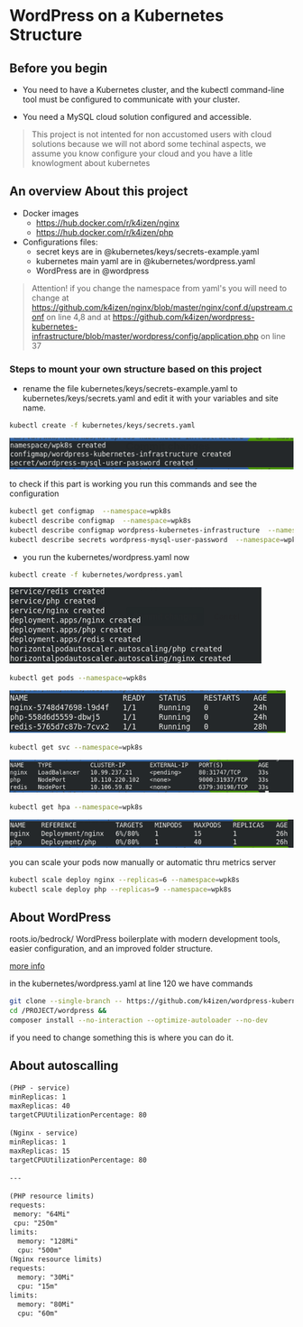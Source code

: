 # WordPress on a Kubernetes Structure

## Before you begin

* You need to have a Kubernetes cluster, and the kubectl command-line tool must be configured to communicate with your cluster. 

* You need a MySQL cloud solution configured and accessible.

> This project is not intented for non accustomed users with cloud solutions because we will not abord some techinal aspects, we assume you know configure your cloud and you have a litle knowlogment about kubernetes

## An overview About this project
* Docker images
  * https://hub.docker.com/r/k4izen/nginx
  * https://hub.docker.com/r/k4izen/php
* Configurations files:
  * secret keys are in @kubernetes/keys/secrets-example.yaml
  * kubernetes main yaml are in @kubernetes/wordpress.yaml
  * WordPress are in  @wordpress

>Attention! if you change the namespace from yaml's you will need to change at https://github.com/k4izen/nginx/blob/master/nginx/conf.d/upstream.conf on line 4,8 and at https://github.com/k4izen/wordpress-kubernetes-infrastructure/blob/master/wordpress/config/application.php on line 37

### Steps to mount your own structure based on this project
* rename the file kubernetes/keys/secrets-example.yaml to kubernetes/keys/secrets.yaml and edit it with your variables and site name.

```sh
kubectl create -f kubernetes/keys/secrets.yaml 
```

![Succ01](kubernetes/images/keys.png)

to check if this part is working you run this commands and see the configuration
```sh
kubectl get configmap  --namespace=wpk8s
kubectl describe configmap  --namespace=wpk8s
kubectl describe configmap wordpress-kubernetes-infrastructure  --namespace=wpk8s
kubectl describe secrets wordpress-mysql-user-password  --namespace=wpk8s
```

* you run the kubernetes/wordpress.yaml now
```sh
kubectl create -f kubernetes/wordpress.yaml
```
![Succ02](kubernetes/images/kccreated.png)
```sh
kubectl get pods --namespace=wpk8s
```
![Succ03](kubernetes/images/kcpods.png)
```sh
kubectl get svc --namespace=wpk8s
```
![Succ04](kubernetes/images/kcsvc.png)

```sh
kubectl get hpa --namespace=wpk8s
```
![Succ05](kubernetes/images/kchpa.png)

you can scale your pods now manually or automatic thru metrics server

```sh
kubectl scale deploy nginx --replicas=6 --namespace=wpk8s
kubectl scale deploy php --replicas=9 --namespace=wpk8s
```

## About WordPress

roots.io/bedrock/ WordPress boilerplate with modern development tools, easier configuration, and an improved folder structure.

[more info](https://roots.io/bedrock/)

in the kubernetes/wordpress.yaml at line 120 we have commands 
```sh
git clone --single-branch -- https://github.com/k4izen/wordpress-kubernetes-infrastructure.git /PROJECT && 
cd /PROJECT/wordpress &&
composer install --no-interaction --optimize-autoloader --no-dev
```

if you need to change something this is where you can do it.


## About autoscalling

```
(PHP - service)
minReplicas: 1
maxReplicas: 40
targetCPUUtilizationPercentage: 80

(Nginx - service)
minReplicas: 1
maxReplicas: 15
targetCPUUtilizationPercentage: 80

---

(PHP resource limits)
requests:
 memory: "64Mi"
 cpu: "250m"
limits:
  memory: "128Mi"
  cpu: "500m"
(Nginx resource limits)
requests:
  memory: "30Mi"
  cpu: "15m"
limits:
  memory: "80Mi"
  cpu: "60m"
```

